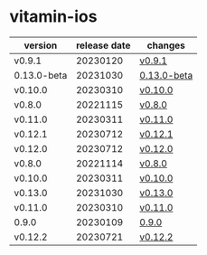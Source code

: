 # vitamin-ios	


|version|release date|changes|
|---|---|---|
|v0.9.1|20230120|[v0.9.1](./v0.9.1-20230120.md)|
|0.13.0-beta|20231030|[0.13.0-beta](./0.13.0-beta-20231030.md)|
|v0.10.0|20230310|[v0.10.0](./v0.10.0-20230310.md)|
|v0.8.0|20221115|[v0.8.0](./v0.8.0-20221115.md)|
|v0.11.0|20230311|[v0.11.0](./v0.11.0-20230311.md)|
|v0.12.1|20230712|[v0.12.1](./v0.12.1-20230712.md)|
|v0.12.0|20230712|[v0.12.0](./v0.12.0-20230712.md)|
|v0.8.0|20221114|[v0.8.0](./v0.8.0-20221114.md)|
|v0.10.0|20230311|[v0.10.0](./v0.10.0-20230311.md)|
|v0.13.0|20231030|[v0.13.0](./v0.13.0-20231030.md)|
|v0.11.0|20230310|[v0.11.0](./v0.11.0-20230310.md)|
|0.9.0|20230109|[0.9.0](./0.9.0-20230109.md)|
|v0.12.2|20230721|[v0.12.2](./v0.12.2-20230721.md)|
